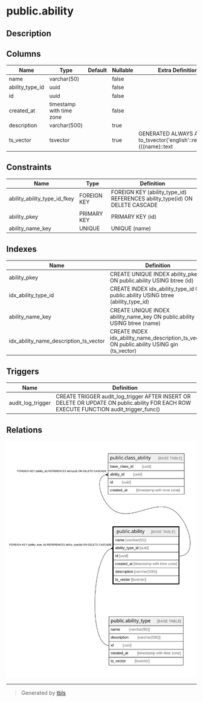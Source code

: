 # public.ability

## Description

## Columns

| Name | Type | Default | Nullable | Extra Definition | Children | Parents | Comment |
| ---- | ---- | ------- | -------- | ---------------- | -------- | ------- | ------- |
| name | varchar(50) |  | false |  |  |  |  |
| ability_type_id | uuid |  | false |  |  | [public.ability_type](public.ability_type.md) |  |
| id | uuid |  | false |  | [public.class_ability](public.class_ability.md) |  |  |
| created_at | timestamp with time zone |  | false |  |  |  |  |
| description | varchar(500) |  | true |  |  |  |  |
| ts_vector | tsvector |  | true | GENERATED ALWAYS AS to_tsvector('english'::regconfig, (((name)::text || ' '::text) || (description)::text)) STORED |  |  |  |

## Constraints

| Name | Type | Definition |
| ---- | ---- | ---------- |
| ability_ability_type_id_fkey | FOREIGN KEY | FOREIGN KEY (ability_type_id) REFERENCES ability_type(id) ON DELETE CASCADE |
| ability_pkey | PRIMARY KEY | PRIMARY KEY (id) |
| ability_name_key | UNIQUE | UNIQUE (name) |

## Indexes

| Name | Definition |
| ---- | ---------- |
| ability_pkey | CREATE UNIQUE INDEX ability_pkey ON public.ability USING btree (id) |
| idx_ability_type_id | CREATE INDEX idx_ability_type_id ON public.ability USING btree (ability_type_id) |
| ability_name_key | CREATE UNIQUE INDEX ability_name_key ON public.ability USING btree (name) |
| idx_ability_name_description_ts_vector | CREATE INDEX idx_ability_name_description_ts_vector ON public.ability USING gin (ts_vector) |

## Triggers

| Name | Definition |
| ---- | ---------- |
| audit_log_trigger | CREATE TRIGGER audit_log_trigger AFTER INSERT OR DELETE OR UPDATE ON public.ability FOR EACH ROW EXECUTE FUNCTION audit_trigger_func() |

## Relations

![er](public.ability.svg)

---

> Generated by [tbls](https://github.com/k1LoW/tbls)
